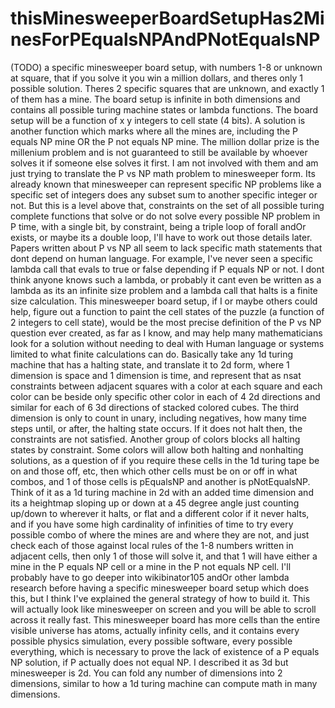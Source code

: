 # thisMinesweeperBoardSetupHas2MinesForPEqualsNPAndPNotEqualsNP
(TODO) a specific minesweeper board setup, with numbers 1-8 or unknown at square, that if you solve it you win a million dollars, and theres only 1 possible solution. Theres 2 specific squares that are unknown, and exactly 1 of them has a mine. The board setup is infinite in both dimensions and contains all possible turing machine states or lambda functions. The board setup will be a function of x y integers to cell state (4 bits). A solution is another function which marks where all the mines are, including the P equals NP mine OR the P not equals NP mine. The million dollar prize is the millenium problem and is not guaranteed to still be available by whoever solves it if someone else solves it first. I am not involved with them and am just trying to translate the P vs NP math problem to minesweeper form. Its already known that minesweeper can represent specific NP problems like a specific set of integers does any subset sum to another specific integer or not. But this is a level above that, constraints on the set of all possible turing complete functions that solve or do not solve every possible NP problem in P time, with a single bit, by constraint, being a triple loop of forall andOr exists, or maybe its a double loop, I'll have to work out those details later.  Papers written about P vs NP all seem to lack specific math statements that dont depend on human language. For example, I've never seen a specific lambda call that evals to true or false depending if P equals NP or not. I dont think anyone knows such a lambda, or probably it cant even be written as a lambda as its an infinite size problem and a lambda call that halts is a finite size calculation. This minesweeper board setup, if I or maybe others could help, figure out a function to paint the cell states of the puzzle (a function of 2 integers to cell state), would be the most precise definition of the P vs NP question ever created, as far as I know, and may help many mathematicians look for a solution without needing to deal with Human language or systems limited to what finite calculations can do.  Basically take any 1d turing machine that has a halting state, and translate it to 2d form, where 1 dimension is space and 1 dimension is time, and represent that as nsat constraints between adjacent squares with a color at each square and each color can be beside only specific other color in each of 4 2d directions and similar for each of 6 3d directions of stacked colored cubes. The third dimension is only to count in unary, including negatives, how many time steps until, or after, the halting state occurs. If it does not halt then, the constraints are not satisfied. Another group of colors blocks all halting states by constraint. Some colors will allow both halting and nonhalting solutions, as a question of if you require these cells in the 1d turing tape be on and those off, etc, then which other cells must be on or off in what combos, and 1 of those cells is pEqualsNP and another is pNotEqualsNP. Think of it as a 1d turing machine in 2d with an added time dimension and its a heightmap sloping up or down at a 45 degree angle just counting up/down to wherever it halts, or flat and a different color if it never halts, and if you have some high cardinality of infinities of time to try every possible combo of where the mines are and where they are not, and just check each of those against local rules of the 1-8 numbers written in adjacent cells, then only 1 of those will solve it, and that 1 will have either a mine in the P equals NP cell or a mine in the P not equals NP cell.  I'll probably have to go deeper into wikibinator105 andOr other lambda research before having a specific minesweeper board setup which does this, but I think I've explained the general strategy of how to build it.  This will actually look like minesweeper on screen and you will be able to scroll across it really fast. This minesweeper board has more cells than the entire visible universe has atoms, actually infinity cells, and it contains every possible physics simulation, every possible software, every possible everything, which is necessary to prove the lack of existence of a P equals NP solution, if P actually does not equal NP. I described it as 3d but minesweeper is 2d. You can fold any number of dimensions into 2 dimensions, similar to how a 1d turing machine can compute math in many dimensions.
